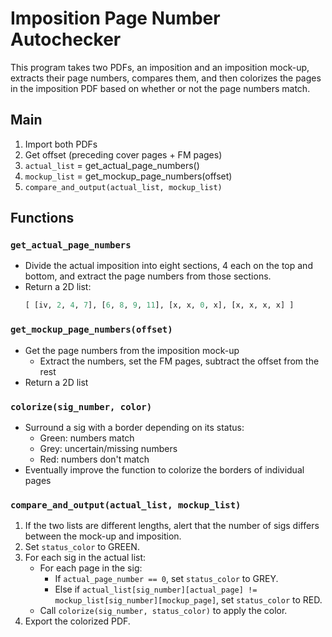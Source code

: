 # Imposition Page Number Autochecker

This program takes two PDFs, an imposition and an imposition mock-up, extracts their page numbers, compares them, and then colorizes the pages in the imposition PDF based on whether or not the page numbers match.

## Main

1. Import both PDFs
2. Get offset (preceding cover pages + FM pages)
3. `actual_list` = get_actual_page_numbers()
4. `mockup_list` = get_mockup_page_numbers(offset)
5. `compare_and_output(actual_list, mockup_list)`

## Functions

### `get_actual_page_numbers`

- Divide the actual imposition into eight sections, 4 each on the top and bottom, and extract the page numbers from those sections.
- Return a 2D list:
  ```python
  [ [iv, 2, 4, 7], [6, 8, 9, 11], [x, x, 0, x], [x, x, x, x] ]
  ```

### `get_mockup_page_numbers(offset)`

- Get the page numbers from the imposition mock-up
  - Extract the numbers, set the FM pages, subtract the offset from the rest
- Return a 2D list

### `colorize(sig_number, color)`

- Surround a sig with a border depending on its status:
  - Green: numbers match
  - Grey: uncertain/missing numbers
  - Red: numbers don't match
- Eventually improve the function to colorize the borders of individual pages

### `compare_and_output(actual_list, mockup_list)`

1. If the two lists are different lengths, alert that the number of sigs differs between the mock-up and imposition.
2. Set `status_color` to GREEN.
3. For each sig in the actual list:
   - For each page in the sig:
      - If `actual_page_number == 0`, set `status_color` to GREY.
      - Else if `actual_list[sig_number][actual_page] != mockup_list[sig_number][mockup_page]`, set `status_color` to RED.
   - Call `colorize(sig_number, status_color)` to apply the color.
4. Export the colorized PDF.
